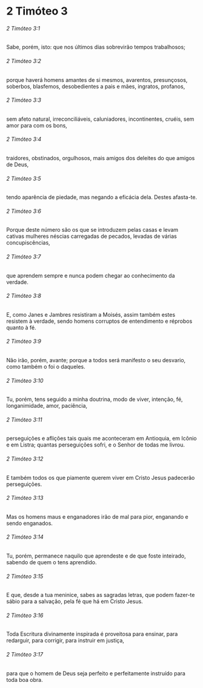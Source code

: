 # 2 Timóteo 3

###### 2 Timóteo 3:1

Sabe, porém, isto: que nos últimos dias sobrevirão tempos trabalhosos;

###### 2 Timóteo 3:2

porque haverá homens amantes de si mesmos, avarentos, presunçosos, soberbos, blasfemos, desobedientes a pais e mães, ingratos, profanos,

###### 2 Timóteo 3:3

sem afeto natural, irreconciliáveis, caluniadores, incontinentes, cruéis, sem amor para com os bons,

###### 2 Timóteo 3:4

traidores, obstinados, orgulhosos, mais amigos dos deleites do que amigos de Deus,

###### 2 Timóteo 3:5

tendo aparência de piedade, mas negando a eficácia dela. Destes afasta-te.

###### 2 Timóteo 3:6

Porque deste número são os que se introduzem pelas casas e levam cativas mulheres néscias carregadas de pecados, levadas de várias concupiscências,

###### 2 Timóteo 3:7

que aprendem sempre e nunca podem chegar ao conhecimento da verdade.

###### 2 Timóteo 3:8

E, como Janes e Jambres resistiram a Moisés, assim também estes resistem à verdade, sendo homens corruptos de entendimento e réprobos quanto à fé.

###### 2 Timóteo 3:9

Não irão, porém, avante; porque a todos será manifesto o seu desvario, como também o foi o daqueles.

###### 2 Timóteo 3:10

Tu, porém, tens seguido a minha doutrina, modo de viver, intenção, fé, longanimidade, amor, paciência,

###### 2 Timóteo 3:11

perseguições e aflições tais quais me aconteceram em Antioquia, em Icônio e em Listra; quantas perseguições sofri, e o Senhor de todas me livrou.

###### 2 Timóteo 3:12

E também todos os que piamente querem viver em Cristo Jesus padecerão perseguições.

###### 2 Timóteo 3:13

Mas os homens maus e enganadores irão de mal para pior, enganando e sendo enganados.

###### 2 Timóteo 3:14

Tu, porém, permanece naquilo que aprendeste e de que foste inteirado, sabendo de quem o tens aprendido.

###### 2 Timóteo 3:15

E que, desde a tua meninice, sabes as sagradas letras, que podem fazer-te sábio para a salvação, pela fé que há em Cristo Jesus.

###### 2 Timóteo 3:16

Toda Escritura divinamente inspirada é proveitosa para ensinar, para redarguir, para corrigir, para instruir em justiça,

###### 2 Timóteo 3:17

para que o homem de Deus seja perfeito e perfeitamente instruído para toda boa obra.

